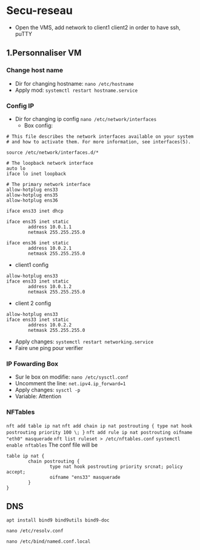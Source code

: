 # Secu-reseau

- Open the VMS, add network to client1 client2 in order to have ssh, puTTY

## 1.Personnaliser VM

### Change host name 

- Dir for changing hostname: `nano /etc/hostname`
- Apply mod: `systemctl restart hostname.service`

### Config IP

- Dir for changing ip config `nano /etc/network/interfaces`
  - Box config:
``` 
# This file describes the network interfaces available on your system
# and how to activate them. For more information, see interfaces(5).

source /etc/network/interfaces.d/*

# The loopback network interface
auto lo
iface lo inet loopback

# The primary network interface
allow-hotplug ens33
allow-hotplug ens35
allow-hotplug ens36

iface ens33 inet dhcp

iface ens35 inet static
        address 10.0.1.1
        netmask 255.255.255.0

iface ens36 inet static
        address 10.0.2.1
        netmask 255.255.255.0

```
  - client1 config
```
allow-hotplug ens33
iface ens33 inet static
        address 10.0.1.2
        netmask 255.255.255.0
```
  - client 2 config
```
allow-hotplug ens33
iface ens33 inet static
        address 10.0.2.2
        netmask 255.255.255.0
```

- Apply changes: `systemctl restart networking.service`
- Faire une ping pour verifier
### IP Fowarding Box
- Sur le box on modifie: `nano /etc/sysctl.conf`
- Uncomment the line: `net.ipv4.ip_forward=1`
- Apply changes: `sysctl -p`
- Variable: Attention 
### NFTables
`nft add table ip nat`
`nft add chain ip nat postrouting { type nat hook postrouting priority 100 \; }`
`nft add rule ip nat postrouting oifname "eth0" masquerade`
`nft list ruleset > /etc/nftables.conf`
`systemctl enable nftables`
The conf file will be
```
table ip nat {
        chain postrouting {
                type nat hook postrouting priority srcnat; policy accept;
                oifname "ens33" masquerade
        }
}
```

## DNS
`apt install bind9 bind9utils bind9-doc`

`nano /etc/resolv.conf `

`nano /etc/bind/named.conf.local`

